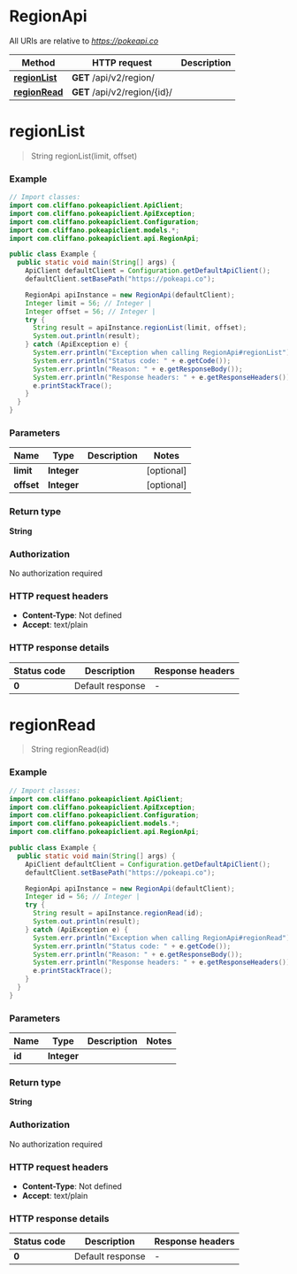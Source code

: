 # RegionApi

All URIs are relative to *https://pokeapi.co*

| Method | HTTP request | Description |
|------------- | ------------- | -------------|
| [**regionList**](RegionApi.md#regionList) | **GET** /api/v2/region/ |  |
| [**regionRead**](RegionApi.md#regionRead) | **GET** /api/v2/region/{id}/ |  |


<a name="regionList"></a>
# **regionList**
> String regionList(limit, offset)



### Example
```java
// Import classes:
import com.cliffano.pokeapiclient.ApiClient;
import com.cliffano.pokeapiclient.ApiException;
import com.cliffano.pokeapiclient.Configuration;
import com.cliffano.pokeapiclient.models.*;
import com.cliffano.pokeapiclient.api.RegionApi;

public class Example {
  public static void main(String[] args) {
    ApiClient defaultClient = Configuration.getDefaultApiClient();
    defaultClient.setBasePath("https://pokeapi.co");

    RegionApi apiInstance = new RegionApi(defaultClient);
    Integer limit = 56; // Integer | 
    Integer offset = 56; // Integer | 
    try {
      String result = apiInstance.regionList(limit, offset);
      System.out.println(result);
    } catch (ApiException e) {
      System.err.println("Exception when calling RegionApi#regionList");
      System.err.println("Status code: " + e.getCode());
      System.err.println("Reason: " + e.getResponseBody());
      System.err.println("Response headers: " + e.getResponseHeaders());
      e.printStackTrace();
    }
  }
}
```

### Parameters

| Name | Type | Description  | Notes |
|------------- | ------------- | ------------- | -------------|
| **limit** | **Integer**|  | [optional] |
| **offset** | **Integer**|  | [optional] |

### Return type

**String**

### Authorization

No authorization required

### HTTP request headers

 - **Content-Type**: Not defined
 - **Accept**: text/plain

### HTTP response details
| Status code | Description | Response headers |
|-------------|-------------|------------------|
| **0** | Default response |  -  |

<a name="regionRead"></a>
# **regionRead**
> String regionRead(id)



### Example
```java
// Import classes:
import com.cliffano.pokeapiclient.ApiClient;
import com.cliffano.pokeapiclient.ApiException;
import com.cliffano.pokeapiclient.Configuration;
import com.cliffano.pokeapiclient.models.*;
import com.cliffano.pokeapiclient.api.RegionApi;

public class Example {
  public static void main(String[] args) {
    ApiClient defaultClient = Configuration.getDefaultApiClient();
    defaultClient.setBasePath("https://pokeapi.co");

    RegionApi apiInstance = new RegionApi(defaultClient);
    Integer id = 56; // Integer | 
    try {
      String result = apiInstance.regionRead(id);
      System.out.println(result);
    } catch (ApiException e) {
      System.err.println("Exception when calling RegionApi#regionRead");
      System.err.println("Status code: " + e.getCode());
      System.err.println("Reason: " + e.getResponseBody());
      System.err.println("Response headers: " + e.getResponseHeaders());
      e.printStackTrace();
    }
  }
}
```

### Parameters

| Name | Type | Description  | Notes |
|------------- | ------------- | ------------- | -------------|
| **id** | **Integer**|  | |

### Return type

**String**

### Authorization

No authorization required

### HTTP request headers

 - **Content-Type**: Not defined
 - **Accept**: text/plain

### HTTP response details
| Status code | Description | Response headers |
|-------------|-------------|------------------|
| **0** | Default response |  -  |

